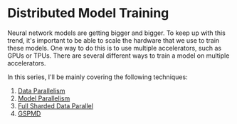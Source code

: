 
# Distributed Model Training

Neural network models are getting bigger and bigger. To keep up with this trend, it's important to be able to scale the hardware that we use to train these models. One way to do this is to use multiple accelerators, such as GPUs or TPUs. There are several different ways to train a model on multiple accelerators.

In this series, I'll be mainly covering the following techniques:

1. [Data Parallelism](01_dp.md)
2. [Model Parallelism](distributed_model_training/02_mp.md)
3. [Full Sharded Data Parallel](distributed_model_training/02_fsdp.md)
4. [GSPMD](04_gspmd.md)
